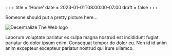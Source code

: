 +++
title = 'Home'
date = 2023-01-01T08:00:00-07:00
draft = false
+++

Someone should put a pretty picture here...

![Decentralize The Web logo](/images/dcw_logo.png)


Laborum voluptate pariatur ex culpa magna nostrud est incididunt fugiat
pariatur do dolor ipsum enim. Consequat tempor do dolor eu. Non id id anim anim
excepteur excepteur pariatur nostrud qui irure ullamco.
